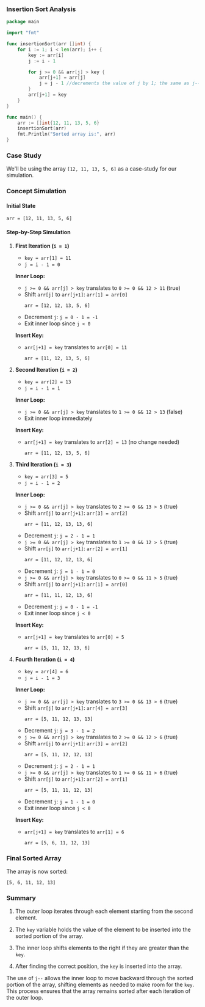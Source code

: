 
### Insertion Sort Analysis

```go
package main

import "fmt"

func insertionSort(arr []int) {
    for i := 1; i < len(arr); i++ {
        key := arr[i]
        j := i - 1

        for j >= 0 && arr[j] > key {
            arr[j+1] = arr[j]
            j = j - 1 //decrements the value of j by 1; the same as j--
        }
        arr[j+1] = key
    }
}

func main() {
    arr := []int{12, 11, 13, 5, 6}
    insertionSort(arr)
    fmt.Println("Sorted array is:", arr)
}
```

### Case Study

We'll be using the array `[12, 11, 13, 5, 6]` as a case-study for our simulation.

### Concept Simulation

#### Initial State

`arr = [12, 11, 13, 5, 6]`

#### Step-by-Step Simulation

1. **First Iteration (`i = 1`)**
    - `key = arr[1] = 11`
    - `j = i - 1 = 0`

    **Inner Loop:**
    - `j >= 0 && arr[j] > key` translates to `0 >= 0 && 12 > 11` (true)
    - Shift `arr[j]` to `arr[j+1]`: `arr[1] = arr[0]`
      ```
      arr = [12, 12, 13, 5, 6]
      ```
    - Decrement `j`: `j = 0 - 1 = -1`
    - Exit inner loop since `j < 0`

    **Insert Key:**
    - `arr[j+1] = key` translates to `arr[0] = 11`
      ```
      arr = [11, 12, 13, 5, 6]
      ```

2. **Second Iteration (`i = 2`)**
    - `key = arr[2] = 13`
    - `j = i - 1 = 1`

    **Inner Loop:**
    - `j >= 0 && arr[j] > key` translates to `1 >= 0 && 12 > 13` (false)
    - Exit inner loop immediately

    **Insert Key:**
    - `arr[j+1] = key` translates to `arr[2] = 13` (no change needed)
      ```
      arr = [11, 12, 13, 5, 6]
      ```

3. **Third Iteration (`i = 3`)**
    - `key = arr[3] = 5`
    - `j = i - 1 = 2`

    **Inner Loop:**
    - `j >= 0 && arr[j] > key` translates to `2 >= 0 && 13 > 5` (true)
    - Shift `arr[j]` to `arr[j+1]`: `arr[3] = arr[2]`
      ```
      arr = [11, 12, 13, 13, 6]
      ```
    - Decrement `j`: `j = 2 - 1 = 1`
    - `j >= 0 && arr[j] > key` translates to `1 >= 0 && 12 > 5` (true)
    - Shift `arr[j]` to `arr[j+1]`: `arr[2] = arr[1]`
      ```
      arr = [11, 12, 12, 13, 6]
      ```
    - Decrement `j`: `j = 1 - 1 = 0`
    - `j >= 0 && arr[j] > key` translates to `0 >= 0 && 11 > 5` (true)
    - Shift `arr[j]` to `arr[j+1]`: `arr[1] = arr[0]`
      ```
      arr = [11, 11, 12, 13, 6]
      ```
    - Decrement `j`: `j = 0 - 1 = -1`
    - Exit inner loop since `j < 0`

    **Insert Key:**
    - `arr[j+1] = key` translates to `arr[0] = 5`
      ```
      arr = [5, 11, 12, 13, 6]
      ```

4. **Fourth Iteration (`i = 4`)**
    - `key = arr[4] = 6`
    - `j = i - 1 = 3`

    **Inner Loop:**
    - `j >= 0 && arr[j] > key` translates to `3 >= 0 && 13 > 6` (true)
    - Shift `arr[j]` to `arr[j+1]`: `arr[4] = arr[3]`
      ```
      arr = [5, 11, 12, 13, 13]
      ```
    - Decrement `j`: `j = 3 - 1 = 2`
    - `j >= 0 && arr[j] > key` translates to `2 >= 0 && 12 > 6` (true)
    - Shift `arr[j]` to `arr[j+1]`: `arr[3] = arr[2]`
      ```
      arr = [5, 11, 12, 12, 13]
      ```
    - Decrement `j`: `j = 2 - 1 = 1`
    - `j >= 0 && arr[j] > key` translates to `1 >= 0 && 11 > 6` (true)
    - Shift `arr[j]` to `arr[j+1]`: `arr[2] = arr[1]`
      ```
      arr = [5, 11, 11, 12, 13]
      ```
    - Decrement `j`: `j = 1 - 1 = 0`
    - Exit inner loop since `j < 0`

    **Insert Key:**
    - `arr[j+1] = key` translates to `arr[1] = 6`
      ```
      arr = [5, 6, 11, 12, 13]
      ```

### Final Sorted Array

The array is now sorted:
```
[5, 6, 11, 12, 13]
```

### Summary

1. The outer loop iterates through each element starting from the second element.
2. The `key` variable holds the value of the element to be inserted into the sorted portion of the array.
3. The inner loop shifts elements to the right if they are greater than the `key`.

4. After finding the correct position, the `key` is inserted into the array.

The use of `j--` allows the inner loop to move backward through the sorted portion of the array, shifting elements as needed to make room for the `key`. This process ensures that the array remains sorted after each iteration of the outer loop.